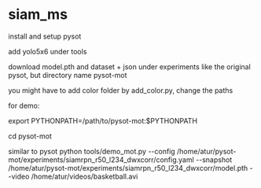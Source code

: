# siam_ms
install and setup pysot

add yolo5x6 under tools

download model.pth and dataset + json under experiments like the original pysot, but directory name pysot-mot

you might have to add color folder by add_color.py, change the paths

for demo:

export PYTHONPATH=/path/to/pysot-mot:$PYTHONPATH

cd pysot-mot

similar to pysot
python tools/demo_mot.py --config /home/atur/pysot-mot/experiments/siamrpn_r50_l234_dwxcorr/config.yaml --snapshot /home/atur/pysot-mot/experiments/siamrpn_r50_l234_dwxcorr/model.pth --video /home/atur/videos/basketball.avi




